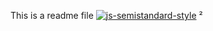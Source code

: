 This is a readme file
[![js-semistandard-style](https://raw.githubusercontent.com/standard/semistandard/master/badge.svg)](https://github.com/standard/semistandard)
²
